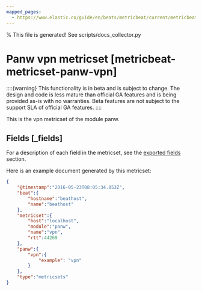 ```yaml
---
mapped_pages:
  - https://www.elastic.co/guide/en/beats/metricbeat/current/metricbeat-metricset-panw-vpn.html
---
```


% This file is generated! See scripts/docs_collector.py

# Panw vpn metricset [metricbeat-metricset-panw-vpn]

::::{warning}
This functionality is in beta and is subject to change. The design and code is less mature than official GA features and is being provided as-is with no warranties. Beta features are not subject to the support SLA of official GA features.
::::


This is the vpn metricset of the module panw.

## Fields [_fields]

For a description of each field in the metricset, see the [exported fields](/reference/metricbeat/exported-fields-panw.md) section.

Here is an example document generated by this metricset:

```json
{
    "@timestamp":"2016-05-23T08:05:34.853Z",
    "beat":{
        "hostname":"beathost",
        "name":"beathost"
    },
    "metricset":{
        "host":"localhost",
        "module":"panw",
        "name":"vpn",
        "rtt":44269
    },
    "panw":{
        "vpn":{
            "example": "vpn"
        }
    },
    "type":"metricsets"
}
```
